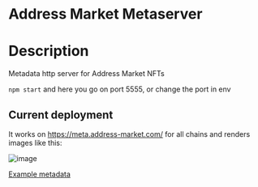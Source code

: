 # Address Market Metaserver

# Description

Metadata http server for Address Market NFTs

`npm start` and here you go on port 5555, or change the port in env

## Current deployment
It works on https://meta.address-market.com/ for all chains and renders images like this:

![image](https://meta.address-market.com/0x000000007faaDA73F262022BC13e73d1f86aBffe.png)

[Example metadata](https://meta.address-market.com/0x000000007faaDA73F262022BC13e73d1f86aBffe)
